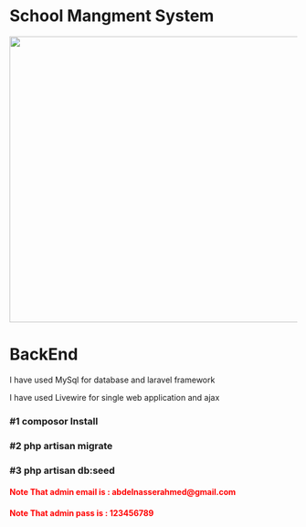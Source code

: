 <h1>School Mangment System</h1>
<div style="text-align:center">
        <img style="width:800px; display: inline-block;height:500px" src="https://images.ctfassets.net/23aumh6u8s0i/7gu8qd0qzmuxWWjYLhZpqo/2bb8a206fe4a86af9414545b5c25c368/laravel"/>
</div>

<h1>BackEnd</h1>    
<p>I have used MySql for database and laravel framework</p>
<div></div>
<p>I have used Livewire for single web application and ajax</p>
<p></p>
<h3><span>#1 </span>composor Install</h3>    
<h3><span>#2 </span>php artisan migrate</h3>    
<h3><span>#3 </span>php artisan db:seed</h3>
<h4 style="color:red"><span>Note That </span>admin email is : abdelnasserahmed@gmail.com</h4>    
<h4 style="color:red"><span>Note That </span>admin pass is : 123456789</h4>   



